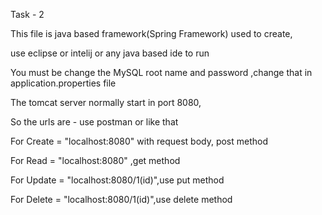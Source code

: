 
Task - 2

This file is java based framework(Spring Framework) used to create,

use eclipse or intelij or any java based ide to run

You must be change the MySQL root name and password ,change that in application.properties file

The tomcat server normally start in port 8080,

So the urls are  - use postman or like that

For Create  = "localhost:8080" with request body, post method

For Read = "localhost:8080" ,get method

For Update = "localhost:8080/1(id)",use put method

For Delete = "localhost:8080/1(id)",use delete method 
